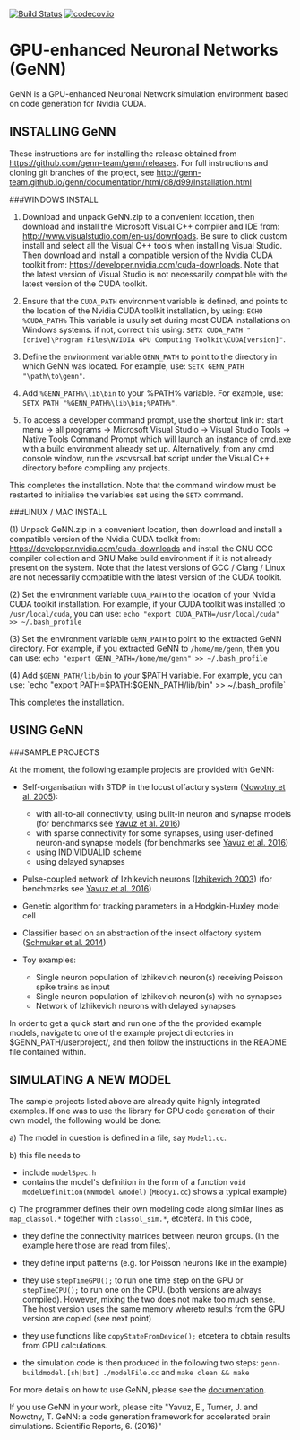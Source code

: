 [![Build Status](https://gen-ci.inf.sussex.ac.uk/buildStatus/icon?job=GeNN/genn/master)](https://gen-ci.inf.sussex.ac.uk/job/GeNN/genn/master) [![codecov.io](https://codecov.io/github/genn-team/genn/coverage.svg?branch=master)](https://codecov.io/github/genn-team/genn?branch=master)
# GPU-enhanced Neuronal Networks (GeNN)

GeNN is a GPU-enhanced Neuronal Network simulation environment based on
code generation for Nvidia CUDA.

## INSTALLING GeNN 

These instructions are for
installing the release obtained from
https://github.com/genn-team/genn/releases. For full instructions and
cloning git branches of the project, see
http://genn-team.github.io/genn/documentation/html/d8/d99/Installation.html

###WINDOWS INSTALL

1. Download and unpack GeNN.zip to a convenient location, then download
    and install the Microsoft Visual C++ compiler and IDE from:
    http://www.visualstudio.com/en-us/downloads. Be sure to click custom
    install and select all the Visual C++ tools when installing Visual Studio.
    Then download and install a compatible version of the Nvidia CUDA toolkit
    from: https://developer.nvidia.com/cuda-downloads. Note that the latest
    version of Visual Studio is not necessarily compatible with the latest
    version of the CUDA toolkit.

2. Ensure that the `CUDA_PATH` environment variable is defined, and
    points to the location of the Nvidia CUDA toolkit installation, by
    using: `ECHO %CUDA_PATH%` This variable is usully set during most
    CUDA installations on Windows systems. if not, correct this using:
    `SETX CUDA_PATH "[drive]\Program Files\NVIDIA GPU Computing
    Toolkit\CUDA[version]"`.

3. Define the environment variable `GENN_PATH` to point to the
    directory in which GeNN was located. For example, use: 
    `SETX GENN_PATH "\path\to\genn"`.

4. Add `%GENN_PATH%\lib\bin` to your %PATH% variable. For example,
    use: `SETX PATH "%GENN_PATH%\lib\bin;%PATH%"`.

5. To access a developer command prompt, use the shortcut link in:
    start menu -\> all programs -\> Microsoft Visual Studio
    -\> Visual Studio Tools -\> Native Tools Command Prompt
    which will launch an instance of cmd.exe with a build environment
    already set up. Alternatively, from any cmd console window, run the
    vscvsrsall.bat script under the Visual C++ directory before
    compiling any projects.

This completes the installation. Note that the command window must be
restarted to initialise the variables set using the `SETX` command.

###LINUX / MAC INSTALL

(1) Unpack GeNN.zip in a convenient location, then download and install
    a compatible version of the Nvidia CUDA toolkit from:
    https://developer.nvidia.com/cuda-downloads and install the GNU GCC
    compiler collection and GNU Make build environment if it is not
    already present on the system. Note that the latest versions of GCC
    / Clang / Linux are not necessarily compatible with the latest
    version of the CUDA toolkit.

(2) Set the environment variable `CUDA_PATH` to the location of your
    Nvidia CUDA toolkit installation. For example, if your CUDA toolkit
    was installed to `/usr/local/cuda`, you can use: 
    `echo "export CUDA_PATH=/usr/local/cuda" >> ~/.bash_profile`

(3) Set the environment variable `GENN_PATH` to point to the extracted
    GeNN directory. For example, if you extracted GeNN to
    `/home/me/genn`, then you can use: 
    `echo "export GENN_PATH=/home/me/genn" >> ~/.bash_profile`

(4) Add `$GENN_PATH/lib/bin` to your $PATH variable. For example, you
    can use: 
    `echo "export PATH=$PATH:$GENN_PATH/lib/bin" >> ~/.bash_profile`

This completes the installation.

## USING GeNN 

###SAMPLE PROJECTS

At the moment, the following example projects are provided with GeNN:

-   Self-organisation with STDP in the locust olfactory system \([Nowotny et al. 2005][@Nowotnyetal2005]\):
    -   with all-to-all connectivity, using built-in neuron and synapse
        models \(for benchmarks see [Yavuz et al. 2016][@Yavuzetal2016]\)
    -   with sparse connectivity for some synapses, using user-defined
        neuron-and synapse models \(for benchmarks see [Yavuz et al. 2016][@Yavuzetal2016]\)
    -   using INDIVIDUALID scheme
    -   using delayed synapses
-   Pulse-coupled network of Izhikevich neurons \([Izhikevich 2003][@Izhikevich2003]\)
    (for benchmarks see [Yavuz et al. 2016][@Yavuzetal2016])

-   Genetic algorithm for tracking parameters in a Hodgkin-Huxley model
    cell

-   Classifier based on an abstraction of the insect olfactory system
    \([Schmuker et al. 2014][@Schmukeretal2014]\)

-   Toy examples:
    -   Single neuron population of Izhikevich neuron(s) receiving Poisson
    spike trains as input
    -   Single neuron population of Izhikevich neuron(s) with no
        synapses
    -   Network of Izhikevich neurons with delayed synapses

In order to get a quick start and run one of the the provided example
models, navigate to one of the example project directories in
$GENN\_PATH/userproject/, and then follow the instructions in the
README file contained within.

## SIMULATING A NEW MODEL

The sample projects listed above are already quite highly integrated
examples. If one was to use the library for GPU code generation of their
own model, the following would be done:

a)  The model in question is defined in a file, say `Model1.cc`.

b)  this file needs to

- include `modelSpec.h`
- contains the model's definition in the form of a function 
    `void modelDefinition(NNmodel &model)` 
    (`MBody1.cc`) shows a typical example)

c)  The programmer defines their own modeling code along similar lines
    as `map_classol.*` together with `classol_sim.*`, etcetera. In
    this code,

-   they define the connectivity matrices between neuron groups. (In the
    example here those are read from files).

-   they define input patterns (e.g. for Poisson neurons like in the
    example)

-   they use `stepTimeGPU();` to run one time step on the GPU or
    `stepTimeCPU();` to run one on the CPU. (both versions are
    always compiled). However, mixing the two does not make too much
    sense. The host version uses the same memory whereto results from
    the GPU version are copied (see next point)

-   they use functions like `copyStateFromDevice();` etcetera to obtain
    results from GPU calculations.

-   the simulation code is then produced in the following two steps:
    `genn-buildmodel.[sh|bat] ./modelFile.cc` and `make clean && make`

For more details on how to use GeNN, please see the [documentation](http://genn-team.github.io/genn/documentation/html/index.html).

If you use GeNN in your work, please cite 
"Yavuz, E., Turner, J. and Nowotny, T. GeNN: a code generation framework for accelerated brain simulations. Scientific Reports, 6. (2016)"


[@Izhikevich2003]: http://dx.doi.org/10.1109/TNN.2003.820440 "Izhikevich, E. M. Simple model of spiking neurons. IEEE transactions on neural networks 14, 1569–1572 (2003)"

[@Nowotnyetal2005]: http://dx.doi.org/10.1007/s00422-005-0019-7 "Nowotny, T., Huerta, R., Abarbanel, H. D. & Rabinovich, M. I. Self-organization in the olfactory system: one shot odor recognition in insects. Biological cybernetics 93, 436–446 (2005)"

[@Schmukeretal2014]: http://dx.doi.org/10.1073/pnas.1303053111 "Schmuker, M., Pfeil, T. and Nawrot, M.P. A neuromorphic network for generic multivariate data classification. Proceedings of the National Academy of Sciences, 111(6), pp.2081-2086 (2014)"

[@Yavuzetal2016]: http://dx.doi.org/10.1038%2Fsrep18854 "Yavuz, E., Turner, J. and Nowotny, T. GeNN: a code generation framework for accelerated brain simulations. Scientific reports, 6. (2016)"
